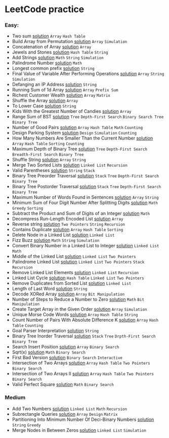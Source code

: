 # LeetCode practice


### Easy:

- Two sum [solution](1-two-sum/1-two-sum.java) `Array` `Hash Table`
- Build Array from Permutation [solution](1920-build-array-from-permutation/1920-build-array-from-permutation.java) `Array` `Simulation`
- Concatenation of Array [solution](1929-concatenation-of-array/1929-concatenation-of-array.java) `Array`
- Jewels and Stones [solution](771-jewels-and-stones/771-jewels-and-stones.java) `Hash Table` `String`
- Add Strings [solution](415-add-strings/415-add-strings.java) `Math` `String` `Simulation`
- Palindrome Number [solution](9-palindrome-number/9-palindrome-number.java) `Math`
- Longest common prefix [solution](14-longest-common-prefix/14-longest-common-prefix.java) `String`
- Final Value of Variable After Performing Operations [solution](2011-final-value-of-variable-after-performing-operations/2011-final-value-of-variable-after-performing-operations.java) `Array` `String` `Simulation`
- Defanging an IP Address [solution](1108-defanging-an-ip-address/1108-defanging-an-ip-address.java) `String`
- Running Sum of 1d Array [solution](1480-running-sum-of-1d-array/1480-running-sum-of-1d-array.java) `Array` `Prefix Sum`
- Richest Customer Wealth [solution](1672-richest-customer-wealth/1672-richest-customer-wealth.java) `Array` `Matrix`
- Shuffle the Array [solution](1470-shuffle-the-array/1470-shuffle-the-array.java) `Array`
- To Lower Case [solution](709-to-lower-case/709-to-lower-case.java) `String`
- Kids With the Greatest Number of Candies [solution](1431-kids-with-the-greatest-number-of-candies/1431-kids-with-the-greatest-number-of-candies.java) `Array`
- Range Sum of BST [solution](938-range-sum-of-bst/938-range-sum-of-bst.java) `Tree` `Depth-First Search` `Binary Search Tree` `Binary Tree`
- Number of Good Pairs [solution](1512-number-of-good-pairs/1512-number-of-good-pairs.java) `Array` `Hash Table` `Math` `Counting`
- Design Parking System [solution](1603-design-parking-system/1603-design-parking-system.java) `Design` `Simulation` `Counting`
- How Many Numbers Are Smaller Than the Current Number [solution](1365-how-many-numbers-are-smaller-than-the-current-number/1365-how-many-numbers-are-smaller-than-the-current-number.java) `Array` `Hash Table` `Sorting` `Counting`
- Maximum Depth of Binary Tree [solution](104-maximum-depth-of-binary-tree/104-maximum-depth-of-binary-tree.java) `Tree` `Depth-First Search` `Breadth-First Search` `Binary Tree`
- Shuffle String [solution](1528-shuffle-string/1528-shuffle-string.java) `Array` `String`
- Merge Two Sorted Lists [solution](21-merge-two-sorted-lists/21-merge-two-sorted-lists.java) `Linked List` `Recursion`
- Valid Parentheses [solution](20-valid-parentheses/20-valid-parentheses.java) `String` `Stack`
- Binary Tree Preorder Traversal [solution](144-binary-tree-preorder-traversal/144-binary-tree-preorder-traversal.java) `Stack` `Tree` `Depth-First Search` `Binary Tree`
- Binary Tree Postorder Traversal [solution](145-binary-tree-postorder-traversal/145-binary-tree-postorder-traversal.java) `Stack` `Tree` `Depth-First Search` `Binary Tree`
- Maximum Number of Words Found in Sentences [solution](2114-maximum-number-of-words-found-in-sentences/2114-maximum-number-of-words-found-in-sentences.java) `Array` `String`
- Minimum Sum of Four Digit Number After Splitting Digits [solution](2160-minimum-sum-of-four-digit-number-after-splitting-digits/2160-minimum-sum-of-four-digit-number-after-splitting-digits.java) `Math` `Greedy` `Sorting`
- Subtract the Product and Sum of Digits of an Integer [solution](1281-subtract-the-product-and-sum-of-digits-of-an-integer/1281-subtract-the-product-and-sum-of-digits-of-an-integer.java) `Math`
- Decompress Run-Length Encoded List [solution](1313-decompress-run-length-encoded-list/1313-decompress-run-length-encoded-list.java) `Array`
- Reverse string [solution](344-reverse-string/344-reverse-string.java) `Two Pointers` `String` `Recursion`
- Contains Duplicate [solution](217-contains-duplicate/217-contains-duplicate.java) `Array` `Hash Table` `Sorting`
- Delete Node in a Linked List [solution](237-delete-node-in-a-linked-list/237-delete-node-in-a-linked-list.java) `Linked List`
- Fizz Buzz [solution](412-fizz-buzz/412-fizz-buzz.java) `Math` `String` `Simulation`
- Convert Binary Number in a Linked List to Integer [solution](1290-convert-binary-number-in-a-linked-list-to-integer/1290-convert-binary-number-in-a-linked-list-to-integer.java) `Linked List` `Math`
- Middle of the Linked List [solution](876-middle-of-the-linked-list/876-middle-of-the-linked-list.java) `Linked List` `Two Pointers`
- Palindrome Linked List [solution](234-palindrome-linked-list/234-palindrome-linked-list.java) `Linked List` `Two Pointers` `Stack` `Recursion`
- Remove Linked List Elements [solution](203-remove-linked-list-elements/203-remove-linked-list-elements.java) `Linked List` `Recursion`
- Linked List Cycle [solution](141-linked-list-cycle/141-linked-list-cycle.java) `Hash Table` `Linked List` `Two Pointers`
- Remove Duplicates from Sorted List [solution](83-remove-duplicates-from-sorted-list/83-remove-duplicates-from-sorted-list.java) `Linked List`
- Length of Last Word [solution](58-length-of-last-word/58-length-of-last-word.java) `String`
- Decode XORed Array [solution](1720-decode-xored-array/1720-decode-xored-array.java) `Array` `Bit Manipulation`
- Number of Steps to Reduce a Number to Zero [solution](1342-number-of-steps-to-reduce-a-number-to-zero/1342-number-of-steps-to-reduce-a-number-to-zero.java) `Math` `Bit Manipulation`
- Create Target Array in the Given Order [solution](1389-create-target-array-in-the-given-order/1389-create-target-array-in-the-given-order.java) `Array` `Simulation`
- Unique Morse Code Words [solution](804-unique-morse-code-words/804-unique-morse-code-words.java) `Array` `Hash Table` `String`
- Count Number of Pairs With Absolute Difference K [solution](2006-count-number-of-pairs-with-absolute-difference-k/2006-count-number-of-pairs-with-absolute-difference-k.java) `Array` `Hash Table` `Counting`
- Goal Parser Interpretation [solution](1678-goal-parser-interpretation/1678-goal-parser-interpretation.java) `String`
- Binary Tree Inorder Traversal [solution](94-binary-tree-inorder-traversal/94-binary-tree-inorder-traversal.java) `Stack` `Tree` `Drpth-First Search` `Binary Tree`
- Search Insert Position [solution](35-search-insert-position/35-search-insert-position.java) `Array` `Binary Search`
- Sqrt(x) [solution](69-sqrtx/69-sqrtx.java) `Math` `Binary Search`
- First Bad Version [solution](278-first-bad-version/278-first-bad-version.java) `Binary Search` `Interactive`
- Intersection of Two Arrays [solution](349-intersection-of-two-arrays/349-intersection-of-two-arrays.java) `Array` `Hash Table` `Two Pointers` `Binary Search`
- Intersection of Two Arrays II [solution](350-intersection-of-two-arrays-ii/350-intersection-of-two-arrays-ii.java) `Array` `Hash Table` `Two Pointers` `Binary Search`
- Valid Perfect Square [solution](367-valid-perfect-square/367-valid-perfect-square.java) `Math` `Binary Search`

### Medium

- Add Two Numbers [solution](2-add-two-numbers/2-add-two-numbers.java) `Linked List` `Math` `Recursion`
- Subrectangle Queries [solution](1476-subrectangle-queries/1476-subrectangle-queries.java) `Array` `Design` `Matrix`
- Partitioning Into Minimum Number Of Deci-Binary Numbers [solution](1689-partitioning-into-minimum-number-of-deci-binary-numbers/1689-partitioning-into-minimum-number-of-deci-binary-numbers.java) `String` `Greedy`
- Merge Nodes in Between Zeros [solution](21-merge-two-sorted-lists/21-merge-two-sorted-lists.java) `Linked List` `Simulation`
